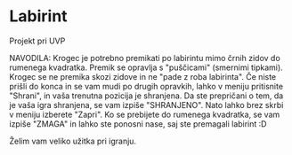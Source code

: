 # Labirint
Projekt pri UVP

NAVODILA:
Krogec je potrebno premikati po labirintu mimo črnih zidov do rumenega kvadratka.
Premik se opravlja s "puščicami" (smernimi tipkami). Krogec se ne premika skozi zidove in ne "pade z roba labirinta".
Če niste prišli do konca in se vam mudi po drugih opravkih, lahko v meniju pritisnite "Shrani", in vaša trenutna pozicija je shranjena.
Da ste prepričani o tem, da je vaša igra shranjena, se vam izpiše "SHRANJENO".
Nato lahko brez skrbi v meniju izberete "Zapri".
Ko se prebijete do rumenega kvadratka, se vam izpiše "ZMAGA" in lahko ste ponosni nase, saj ste premagali labirint :D

Želim vam veliko užitka pri igranju.
